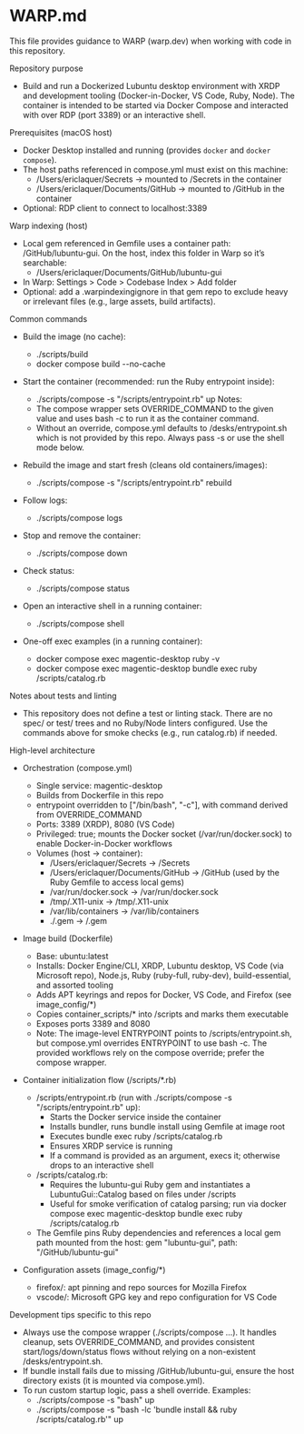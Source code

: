 # WARP.md

This file provides guidance to WARP (warp.dev) when working with code in this repository.

Repository purpose
- Build and run a Dockerized Lubuntu desktop environment with XRDP and development tooling (Docker-in-Docker, VS Code, Ruby, Node). The container is intended to be started via Docker Compose and interacted with over RDP (port 3389) or an interactive shell.

Prerequisites (macOS host)
- Docker Desktop installed and running (provides `docker` and `docker compose`).
- The host paths referenced in compose.yml must exist on this machine:
  - /Users/ericlaquer/Secrets -> mounted to /Secrets in the container
  - /Users/ericlaquer/Documents/GitHub -> mounted to /GitHub in the container
- Optional: RDP client to connect to localhost:3389

Warp indexing (host)
- Local gem referenced in Gemfile uses a container path: /GitHub/lubuntu-gui. On the host, index this folder in Warp so it’s searchable:
  - /Users/ericlaquer/Documents/GitHub/lubuntu-gui
- In Warp: Settings > Code > Codebase Index > Add folder
- Optional: add a .warpindexingignore in that gem repo to exclude heavy or irrelevant files (e.g., large assets, build artifacts).

Common commands
- Build the image (no cache):
  - ./scripts/build
  - docker compose build --no-cache

- Start the container (recommended: run the Ruby entrypoint inside):
  - ./scripts/compose -s "/scripts/entrypoint.rb" up
  Notes:
  - The compose wrapper sets OVERRIDE_COMMAND to the given value and uses bash -c to run it as the container command.
  - Without an override, compose.yml defaults to /desks/entrypoint.sh which is not provided by this repo. Always pass -s or use the shell mode below.

- Rebuild the image and start fresh (cleans old containers/images):
  - ./scripts/compose -s "/scripts/entrypoint.rb" rebuild

- Follow logs:
  - ./scripts/compose logs

- Stop and remove the container:
  - ./scripts/compose down

- Check status:
  - ./scripts/compose status

- Open an interactive shell in a running container:
  - ./scripts/compose shell

- One-off exec examples (in a running container):
  - docker compose exec magentic-desktop ruby -v
  - docker compose exec magentic-desktop bundle exec ruby /scripts/catalog.rb

Notes about tests and linting
- This repository does not define a test or linting stack. There are no spec/ or test/ trees and no Ruby/Node linters configured. Use the commands above for smoke checks (e.g., run catalog.rb) if needed.

High-level architecture
- Orchestration (compose.yml)
  - Single service: magentic-desktop
  - Builds from Dockerfile in this repo
  - entrypoint overridden to ["/bin/bash", "-c"], with command derived from OVERRIDE_COMMAND
  - Ports: 3389 (XRDP), 8080 (VS Code)
  - Privileged: true; mounts the Docker socket (/var/run/docker.sock) to enable Docker-in-Docker workflows
  - Volumes (host -> container):
    - /Users/ericlaquer/Secrets -> /Secrets
    - /Users/ericlaquer/Documents/GitHub -> /GitHub (used by the Ruby Gemfile to access local gems)
    - /var/run/docker.sock -> /var/run/docker.sock
    - /tmp/.X11-unix -> /tmp/.X11-unix
    - /var/lib/containers -> /var/lib/containers
    - ./.gem -> /.gem

- Image build (Dockerfile)
  - Base: ubuntu:latest
  - Installs: Docker Engine/CLI, XRDP, Lubuntu desktop, VS Code (via Microsoft repo), Node.js, Ruby (ruby-full, ruby-dev), build-essential, and assorted tooling
  - Adds APT keyrings and repos for Docker, VS Code, and Firefox (see image_config/*)
  - Copies container_scripts/* into /scripts and marks them executable
  - Exposes ports 3389 and 8080
  - Note: The image-level ENTRYPOINT points to /scripts/entrypoint.sh, but compose.yml overrides ENTRYPOINT to use bash -c. The provided workflows rely on the compose override; prefer the compose wrapper.

- Container initialization flow (/scripts/*.rb)
  - /scripts/entrypoint.rb (run with ./scripts/compose -s "/scripts/entrypoint.rb" up):
    - Starts the Docker service inside the container
    - Installs bundler, runs bundle install using Gemfile at image root
    - Executes bundle exec ruby /scripts/catalog.rb
    - Ensures XRDP service is running
    - If a command is provided as an argument, execs it; otherwise drops to an interactive shell
  - /scripts/catalog.rb:
    - Requires the lubuntu-gui Ruby gem and instantiates a LubuntuGui::Catalog based on files under /scripts
    - Useful for smoke verification of catalog parsing; run via docker compose exec magentic-desktop bundle exec ruby /scripts/catalog.rb
  - The Gemfile pins Ruby dependencies and references a local gem path mounted from the host: gem "lubuntu-gui", path: "/GitHub/lubuntu-gui"

- Configuration assets (image_config/*)
  - firefox/: apt pinning and repo sources for Mozilla Firefox
  - vscode/: Microsoft GPG key and repo configuration for VS Code

Development tips specific to this repo
- Always use the compose wrapper (./scripts/compose …). It handles cleanup, sets OVERRIDE_COMMAND, and provides consistent start/logs/down/status flows without relying on a non-existent /desks/entrypoint.sh.
- If bundle install fails due to missing /GitHub/lubuntu-gui, ensure the host directory exists (it is mounted via compose.yml).
- To run custom startup logic, pass a shell override. Examples:
  - ./scripts/compose -s "bash" up
  - ./scripts/compose -s "bash -lc 'bundle install && ruby /scripts/catalog.rb'" up
